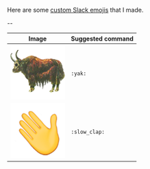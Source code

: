 Here are some [custom Slack emojis](https://get.slack.help/hc/en-us/articles/206870177-Creating-custom-emoji) that I made.

--

| Image                                                                                | Suggested command |
|--------------------------------------------------------------------------------------|-------------------|
| ![](https://raw.githubusercontent.com/lukehefson/my-slackmojis/master/yak.png)       | `:yak:`           |
| ![](https://raw.githubusercontent.com/lukehefson/my-slackmojis/master/slow_clap.gif) | `:slow_clap:`     |
